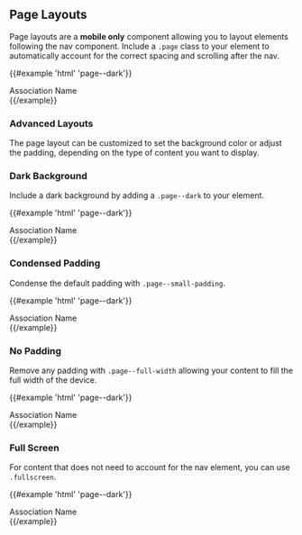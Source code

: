 ## Page Layouts

Page layouts are a **mobile only** component allowing you to layout elements following the nav component. Include a `.page` class to your element to automatically account for the correct spacing and scrolling after the nav.

{{#example 'html' 'page--dark'}}
<!-- hide -->
<div class="mobile">
  <div class="screen">
<!-- /hide -->
<nav class="nav"><!-- ... --><div class="nav--title">Association Name</div><!-- /... --></nav>
<div class="page">
  <div class="tile"><!-- ... --><div class="block-mockup"></div><!-- /... --></div>
  <div class="tile"><!-- ... --><div class="block-mockup"></div><!-- /... --></div>
  <div class="tile"><!-- ... --><div class="block-mockup"></div><!-- /... --></div>
  <div class="tile"><!-- ... --><div class="block-mockup"></div><!-- /... --></div>
  <div class="tile"><!-- ... --><div class="block-mockup"></div><!-- /... --></div>
  <div class="tile"><!-- ... --><div class="block-mockup"></div><!-- /... --></div>
  <div class="tile"><!-- ... --><div class="block-mockup"></div><!-- /... --></div>
</div>
<!-- hide -->
  </div>
</div>
<!-- /hide -->
{{/example}}

### Advanced Layouts

The page layout can be customized to set the background color or adjust the padding, depending on the type of content you want to display.

### Dark Background

Include a dark background by adding a `.page--dark` to your element.

{{#example 'html' 'page--dark'}}
<!-- hide -->
<div class="mobile">
  <div class="screen">
<!-- /hide -->
<nav class="nav"><!-- ... --><div class="nav--title">Association Name</div><!-- /... --></nav>
<div class="page page--dark">
  <div class="tile"><!-- ... --><div class="block-mockup"></div><!-- /... --></div>
  <div class="tile"><!-- ... --><div class="block-mockup"></div><!-- /... --></div>
  <div class="tile"><!-- ... --><div class="block-mockup"></div><!-- /... --></div>
</div>
<!-- hide -->
  </div>
</div>
<!-- /hide -->
{{/example}}

### Condensed Padding

Condense the default padding with `.page--small-padding`.

{{#example 'html' 'page--dark'}}
<!-- hide -->
<div class="mobile">
  <div class="screen">
<!-- /hide -->
<nav class="nav"><!-- ... --><div class="nav--title">Association Name</div><!-- /... --></nav>
<div class="page page--small-padding">
  <div class="tile"><!-- ... --><div class="block-mockup"></div><!-- /... --></div>
  <div class="tile"><!-- ... --><div class="block-mockup"></div><!-- /... --></div>
  <div class="tile"><!-- ... --><div class="block-mockup"></div><!-- /... --></div>
</div>
<!-- hide -->
  </div>
</div>
<!-- /hide -->
{{/example}}

### No Padding

Remove any padding with `.page--full-width` allowing your content to fill the full width of the device.

{{#example 'html' 'page--dark'}}
<!-- hide -->
<div class="mobile">
  <div class="screen">
<!-- /hide -->
<nav class="nav"><!-- ... --><div class="nav--title">Association Name</div><!-- /... --></nav>
<div class="page page--full-width">
  <div class="tile"><!-- ... --><div class="block-mockup"></div><!-- /... --></div>
  <div class="tile"><!-- ... --><div class="block-mockup"></div><!-- /... --></div>
  <div class="tile"><!-- ... --><div class="block-mockup"></div><!-- /... --></div>
</div>
<!-- hide -->
  </div>
</div>
<!-- /hide -->
{{/example}}

### Full Screen

For content that does not need to account for the nav element, you can use `.fullscreen`.

{{#example 'html' 'page--dark'}}
<!-- hide -->
<div class="mobile">
  <div class="screen">
<!-- /hide -->
<nav class="nav"><!-- ... --><div class="nav--title">Association Name</div><!-- /... --></nav>
<div class="fullscreen">
  <div class="tile"><!-- ... --><div class="block-mockup"></div><!-- /... --></div>
  <div class="tile"><!-- ... --><div class="block-mockup"></div><!-- /... --></div>
  <div class="tile"><!-- ... --><div class="block-mockup"></div><!-- /... --></div>
</div>
<!-- hide -->
  </div>
</div>
<!-- /hide -->
{{/example}}